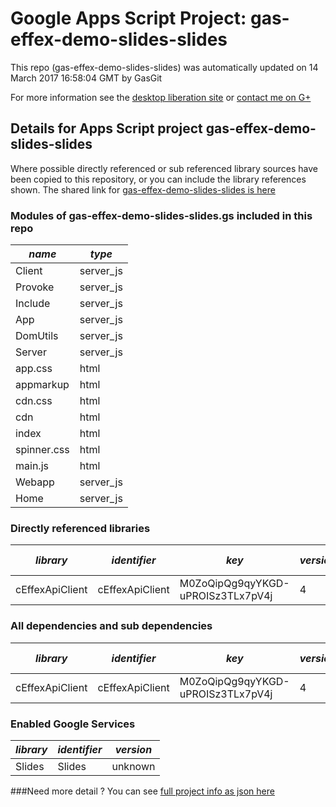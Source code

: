 # Google Apps Script Project: gas-effex-demo-slides-slides
This repo (gas-effex-demo-slides-slides) was automatically updated on 14 March 2017 16:58:04 GMT by GasGit

For more information see the [desktop liberation site](http://ramblings.mcpher.com/Home/excelquirks/drivesdk/gettinggithubready "desktop liberation") or [contact me on G+](https://plus.google.com/+BruceMcpherson "Bruce McPherson - GDE")
## Details for Apps Script project gas-effex-demo-slides-slides
Where possible directly referenced or sub referenced library sources have been copied to this repository, or you can include the library references shown. 
The shared link for [gas-effex-demo-slides-slides is here](https://script.google.com/d/1zVKYJ2MqkkMUYKnZv_lSp7HP1U3P3uG3FMt_JSts6C_UUmN9Fl5jzzEX/edit?usp=sharing "open in the GAS IDE")

### Modules of gas-effex-demo-slides-slides.gs included in this repo
*name*|*type*
--- | --- 
Client| server_js
Provoke| server_js
Include| server_js
App| server_js
DomUtils| server_js
Server| server_js
app.css| html
appmarkup| html
cdn.css| html
cdn| html
index| html
spinner.css| html
main.js| html
Webapp| server_js
Home| server_js
### Directly referenced libraries
*library*|*identifier*|*key*|*version*|*dev mode*|*source*|
--- | --- | --- | --- | --- | --- 
cEffexApiClient| cEffexApiClient|M0ZoQipQg9qyYKGD-uPROISz3TLx7pV4j|4|no|[here](libraries/cEffexApiClient "library source")
### All dependencies and sub dependencies
*library*|*identifier*|*key*|*version*|*dev mode*|*source*|
--- | --- | --- | --- | --- | --- 
cEffexApiClient| cEffexApiClient|M0ZoQipQg9qyYKGD-uPROISz3TLx7pV4j|4|no|[here](libraries/cEffexApiClient "library source")
### Enabled Google Services
*library*|*identifier*|*version*
--- | --- | --- 
Slides| Slides|unknown
###Need more detail ?
You can see [full project info as json here](info.json)
